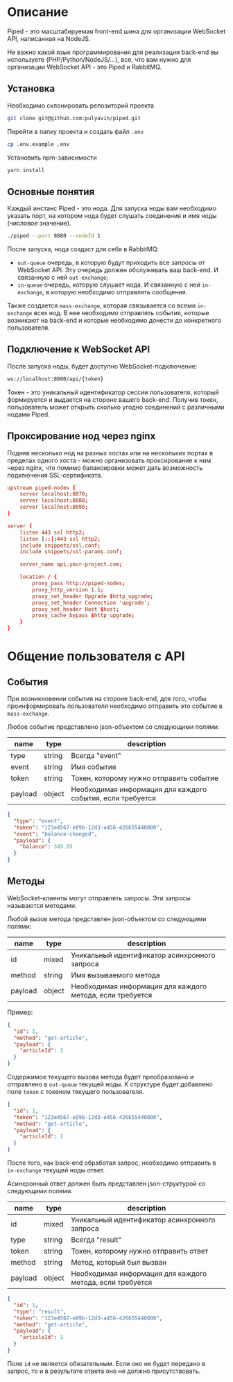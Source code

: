 # Описание

Piped - это масштабируемая front-end шина для организации WebSocket API, написанная на NodeJS.

Не важно какой язык программирования для реализации back-end вы используете (PHP/Python/NodeJS/...), все, что вам нужно для организации WebSocket API - это Piped и RabbitMQ.

## Установка

Необходимо склонировать репозиторий проекта

```bash
git clone git@github.com:pulyavin/piped.git
```

Перейти в папку проекта и создать файл `.env`

```bash
cp .env.example .env
```

Установить npm-зависимости

```bash
yarn install
```

## Основные понятия

Каждый инстанс Piped - это нода. Для запуска ноды вам необходимо указать порт, на котором нода будет слушать соединения и имя ноды (числовое значение).

```bash
./piped --port 8080 --nodeId 1
```

После запуска, нода создаст для себя в RabbitMQ:
- `out-queue` очередь, в которую будут приходить все запросы от WebSocket API. Эту очередь должен обслуживать ваш back-end. И связанную с ней `out-exchange`;
- `in-queue` очередь, которую слушает нода. И связанную с ней `in-exchange`, в которую необходимо отправлять сообщения.

Также создается `mass-exchange`, которая связывается со всеми `in-exchange` всех нод. В нее необходимо отправлять события, которые возникают на back-end и которые необходимо донести до конкретного пользователя.

## Подключение к WebSocket API

После запуска ноды, будет доступно WebSocket-подключение:

```bash
ws://localhost:8080/api/{token}
```

Токен - это уникальный идентификатор сессии пользователя, который формируется и выдается на стороне вашего back-end. Получив токен, пользователь может открыть сколько угодно соединений c различными нодами Piped.

## Проксирование нод через nginx

Подняв несколько нод на разных хостах или на нескольких портах в пределах одного хоста - можно организовать проксирование к ним через nginx, что помимо балансировки может дать возможность подключения SSL-сертификата.

```conf
upstream piped-nodes {
    server localhost:8070;
    server localhost:8080;
    server localhost:8090;
}

server {
    listen 443 ssl http2;
    listen [::]:443 ssl http2;
    include snippets/ssl.conf;
    include snippets/ssl-params.conf;

    server_name api.your-project.com;

    location / {
        proxy_pass http://piped-nodes;
        proxy_http_version 1.1;
        proxy_set_header Upgrade $http_upgrade;
        proxy_set_header Connection 'upgrade';
        proxy_set_header Host $host;
        proxy_cache_bypass $http_upgrade;
    }
}
```

# Общение пользователя с API

## События

При возникновении события на стороне back-end, для того, чтобы проинформировать пользователя необходимо отправить это событие в `mass-exchange`.

Любое событие представлено json-объектом со следующими полями:

| name    | type   | description                                                |
|---------|--------|------------------------------------------------------------|
| type    | string | Всегда "event"                                             |
| event   | string | Имя события                                                |
| token   | string | Токен, которому нужно отправить событие                    |
| payload | object | Необходимая информация для каждого события, если требуется |

```json
{
  "type": "event",
  "token": "123e4567-e89b-12d3-a456-426655440000",
  "event": "balance-changed",
  "payload": {
    "balance": 345.55
  }
}
```

## Методы

WebSocket-клиенты могут отправлять запросы. Эти запросы называются методами.

Любой вызов метода представлен json-объектом со следующими полями:

| name    | type   | description                                               |
|---------|--------|-----------------------------------------------------------|
| id      | mixed  | Уникальный идентификатор асинхронного запроса             |
| method  | string | Имя вызываемого метода                                    |
| payload | object | Необходимая информация для каждого метода, если требуется |

Пример:

```json
{
  "id": 1,
  "method": "get-article",
  "payload": {
    "articleId": 1
  }
}
```

Содержимое текущего вызова метода будет преобразовано и отправлено в `out-queue` текущей ноды. К структуре будет добавлено поле `token` с токеном текущего пользователя.

```json
{
  "id": 1,
  "token": "123e4567-e89b-12d3-a456-426655440000",
  "method": "get-article",
  "payload": {
    "articleId": 1
  }
}
```

После того, как back-end обработал запрос, необходимо отправить в `in-exchange` текущей ноды ответ.

Асинхронный ответ должен быть представлен json-структурой со следующими полями.

| name    | type   | description                                               |
|---------|--------|-----------------------------------------------------------|
| id      | mixed  | Уникальный идентификатор асинхронного запроса             |
| type    | string | Всегда "result"                                           |
| token   | string | Токен, которому нужно отправить ответ                     |
| method  | string | Метод, который был вызван                                 |
| payload | object | Необходимая информация для каждого метода, если требуется |

```json
{
  "id": 1,
  "type": "result",
  "token": "123e4567-e89b-12d3-a456-426655440000",
  "method": "get-article",
  "payload": {
    "articleId": 1
  }
}
```

Поле `id` не является обязательным. Если оно не будет передано в запрос, то и в результате ответа оно не должно присутствовать.

